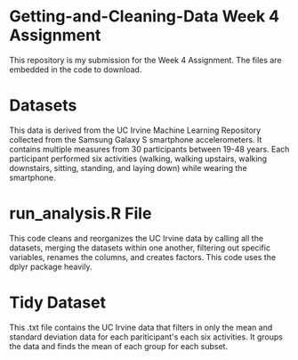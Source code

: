 # Getting-and-Cleaning-Data Week 4 Assignment
This repository is my submission for the Week 4 Assignment. The files are embedded in the code to download. 

# Datasets
This data is derived from the UC Irvine Machine Learning Repository collected from the Samsung Galaxy S smartphone accelerometers. It contains multiple measures from 30 participants between 19-48 years. Each participant performed six activities (walking, walking upstairs, walking downstairs, sitting, standing, and laying down) while wearing the smartphone. 

# run_analysis.R File
This code cleans and reorganizes the UC Irvine data by calling all the datasets, merging the datasets within one another, filtering out specific variables, renames the columns, and creates factors. This code uses the dplyr package heavily.

# Tidy Dataset
This .txt file contains the UC Irvine data that filters in only the mean and standard deviation data for each pariticipant's each six activities. It groups the data and finds the mean of each group for each subset.
